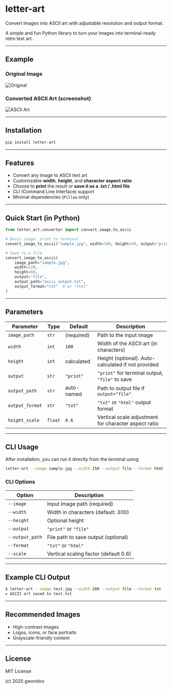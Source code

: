# letter-art

Convert images into ASCII art with adjustable resolution and output format.

A simple and fun Python library to turn your images into terminal-ready retro text art.

---

## Example

### Original Image

![Original](assets/original.jpg)

### Converted ASCII Art (screenshot)

![ASCII Art](assets/ascii_art.png)

---

## Installation

```bash
pip install letter-art

```

---

## Features

- Convert any image to ASCII text art
- Customizable **width**, **height**, and **character aspect ratio**
- Choose to **print** the result or **save it as a .txt / .html file**
- CLI (Command Line Interface) support
- Minimal dependencies (`Pillow` only)

---

## Quick Start (in Python)

```python
from letter_art.converter import convert_image_to_ascii

# Basic usage: print to terminal
convert_image_to_ascii("sample.jpg", width=100, height=50, output="print")

# Save to a file
convert_image_to_ascii(
    image_path="sample.jpg",
    width=120,
    height=60,
    output="file",
    output_path="ascii_output.txt",
    output_format="txt"  # or "html"
)

```

---

## Parameters

| Parameter | Type | Default | Description |
| --- | --- | --- | --- |
| `image_path` | `str` | (required) | Path to the input image |
| `width` | `int` | `100` | Width of the ASCII art (in characters) |
| `height` | `int` | calculated | Height (optional). Auto-calculated if not provided |
| `output` | `str` | `"print"` | `"print"` for terminal output, `"file"` to save |
| `output_path` | `str` | auto-named | Path to output file if `output="file"` |
| `output_format` | `str` | `"txt"` | `"txt"` or `"html"` output format |
| `height_scale` | `float` | `0.6` | Vertical scale adjustment for character aspect ratio |

---

## CLI Usage

After installation, you can run it directly from the terminal using:

```bash
letter-art --image sample.jpg --width 150 --output file --format html

```

### CLI Options

| Option | Description |
| --- | --- |
| `--image` | Input image path (required) |
| `--width` | Width in characters (default: 300) |
| `--height` | Optional height |
| `--output` | `"print"` or `"file"` |
| `--output_path` | File path to save output (optional) |
| `--format` | `"txt"` or `"html"` |
| `--scale` | Vertical scaling factor (default 0.6) |

---

## Example CLI Output

```bash
$ letter-art --image test.jpg --width 200 --output file --format txt
✔ ASCII art saved to test.txt

```

---

## Recommended Images

- High-contrast images
- Logos, icons, or face portraits
- Grayscale-friendly content

---

## License

MIT License

(c) 2025 gwondoo